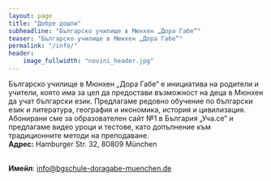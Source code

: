 ```yaml
---
layout: page
title: "Добре дошли"
subheadline: "Българско училище в Мюнхен „Дора Габе“"
teaser: "Българско училище в Мюнхен „Дора Габе“"
permalink: "/info/"
header:
    image_fullwidth: "novini_header.jpg"
---
```





Българско училище в Мюнхен „Дора Габе“ е инициатива на родители и учители, коятo има за цел да предостави възможност на деца в Мюнхен да учат български език.
Предлагаме редовно обучение по български език и литература, география и икономика, история и цивилизация.
Абонирани сме за образователен сайт №1 в България „Уча.се“ и предлагаме видео уроци и тестове, като допълнение към традиционните методи на преподаване.  
<strong>Адрес:</strong> Hamburger Str. 32, 80809 München</p>  
<strong>Имейл</strong>: <a href="mailto:info@bgschule-doragabe-muenchen.de">info@bgschule-doragabe-muenchen.de</a>
